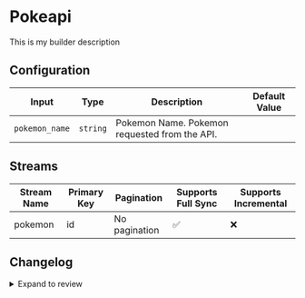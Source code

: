# Pokeapi
This is my builder description
## Configuration

| Input | Type | Description | Default Value |
|-------|------|-------------|---------------|
| `pokemon_name` | `string` | Pokemon Name. Pokemon requested from the API. |  |

## Streams
| Stream Name | Primary Key | Pagination | Supports Full Sync | Supports Incremental |
|-------------|-------------|------------|---------------------|----------------------|
| pokemon | id | No pagination | ✅ |  ❌  |


## Changelog

<details>
  <summary>Expand to review</summary>

| Version          | Date       | Subject        |
|------------------|------------|----------------|
| 0.0.1 | 2024-08-02 | Initial release by bechurch-test via Connector Builder|

</details>
